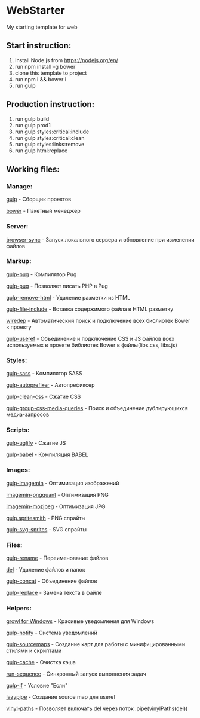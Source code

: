 # WebStarter
My starting template for web

## Start instruction:
1. install Node.js from https://nodejs.org/en/
2. run npm install -g bower
3. clone this template to project
4. run npm i && bower i
5. run gulp

## Production instruction:
1. run gulp build
2. run gulp prod1
3. run gulp styles:critical:include
4. run gulp styles:critical:clean
5. run gulp styles:links:remove
6. run gulp html:replace

## Working files:
### Manage:
[gulp](https://www.npmjs.com/package/gulp) - Сборщик проектов

[bower](https://www.npmjs.com/package/bower) - Пакетный менеджер

### Server:
[browser-sync](https://www.npmjs.com/package/browser-sync) - Запуск локального сервера и обновление при изменении файлов

### Markup:
[gulp-pug](https://www.npmjs.com/package/gulp-pug) - Компилятор Pug

[gulp-pug](https://www.npmjs.com/package/pug-php-filter) - Позволяет писать PHP в Pug

[gulp-remove-html](https://www.npmjs.com/package/gulp-remove-html) - Удаление разметки из HTML

[gulp-file-include](https://www.npmjs.com/package/gulp-file-include) - Вставка содержимого файла в HTML разметку

[wiredep](https://www.npmjs.com/package/wiredep) - Автоматический поиск и подключение всех библиотек Bower к проекту

[gulp-useref](https://www.npmjs.com/package/gulp-useref) - Объединение и подключение CSS и JS файлов всех используемых в проекте библиотек Bower в файлы(libs.css, libs.js)

### Styles:
[gulp-sass](https://www.npmjs.com/package/gulp-sass) - Компилятор SASS

[gulp-autoprefixer](https://www.npmjs.com/package/gulp-autoprefixer) - Автопрефиксер

[gulp-clean-css](https://www.npmjs.com/package/gulp-clean-css) - Сжатие CSS

[gulp-group-css-media-queries](https://www.npmjs.com/package/gulp-group-css-media-queries) - Поиск и объединение дублирующихся медиа-запросов

### Scripts:
[gulp-uglify](https://www.npmjs.com/package/gulp-uglify) - Сжатие JS

[gulp-babel](https://www.npmjs.com/package/gulp-babel) - Компиляция BABEL

### Images:
[gulp-imagemin](https://www.npmjs.com/package/gulp-imagemin) - Оптимизация изображений

[imagemin-pngquant](https://www.npmjs.com/package/imagemin-pngquant) - Оптимизация PNG

[imagemin-mozjpeg](https://github.com/imagemin/imagemin-mozjpeg) - Оптимизация JPG

[gulp.spritesmith](https://www.npmjs.com/package/gulp.spritesmith) - PNG спрайты

[gulp-svg-sprites](https://www.npmjs.com/package/gulp-svg-sprites) - SVG спрайты

### Files:
[gulp-rename](https://www.npmjs.com/package/gulp-rename) - Переименование файлов

[del](https://www.npmjs.com/package/del) - Удаление файлов и папок

[gulp-concat](https://www.npmjs.com/package/gulp-concat) - Объединение файлов

[gulp-replace](https://www.npmjs.com/package/gulp-replace) - Замена текста в файле

### Helpers:
[growl for Windows](http://www.growlforwindows.com/gfw/) - Красивые уведомления для Windows

[gulp-notify](https://www.npmjs.com/package/gulp-notify) - Система уведомлений

[gulp-sourcemaps](https://www.npmjs.com/package/gulp-sourcemaps) - Создание карт для работы с минифицированными стилями и скриптами

[gulp-cache](https://www.npmjs.com/package/gulp-cache) - Очистка кэша

[run-sequence](https://www.npmjs.com/package/run-sequence) - Синхронный запуск выполнения задач

[gulp-if](https://www.npmjs.com/package/gulp-if) - Условие "Если"

[lazypipe](https://www.npmjs.com/package/lazypipe) - Создание source map для useref

[vinyl-paths](https://www.npmjs.com/package/vinyl-paths) - Позволяет включать del через поток .pipe(vinylPaths(del))